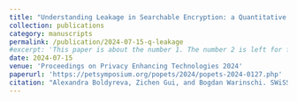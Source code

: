 ```yaml
---
title: "Understanding Leakage in Searchable Encryption: a Quantitative Approach"
collection: publications
category: manuscripts
permalink: /publication/2024-07-15-q-leakage
#excerpt: 'This paper is about the number 1. The number 2 is left for future work.'
date: 2024-07-15
venue: 'Proceedings on Privacy Enhancing Technologies 2024'
paperurl: 'https://petsymposium.org/popets/2024/popets-2024-0127.php'
citation: "Alexandra Boldyreva, Zichen Gui, and Bogdan Warinschi. SWiSSSE: System-Wide Security for Searchable Symmetric Encryption. Proc. Priv. Enhancing Technol. 2024(4): 503–524 (2024)."
---
```


